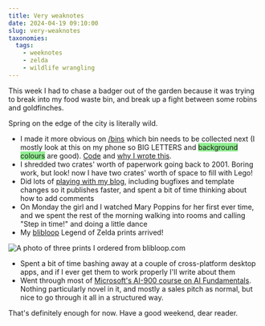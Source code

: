 ```yaml
---
title: Very weaknotes
date: 2024-04-19 09:10:00
slug: very-weaknotes
taxonomies:
  tags:
    - weeknotes
    - zelda
    - wildlife wrangling
---
```

This week I had to chase a badger out of the garden because it was trying to break into my food waste bin, and break up a fight between some robins and goldfinches.

Spring on the edge of the city is literally wild.

* I made it more obvious on [/bins](https://philwilson.org/bins/) which bin needs to be collected next (I mostly look at this on my phone so BIG LETTERS and <span style="background-color: lightgreen">background colours</span> are good). [Code](https://github.com/pipwilson/bin-collections/) and [why I wrote this](https://philwilson.org/blog/2023/10/when-my-bins-go-out/).
* I shredded two crates' worth of paperwork going back to 2001. Boring work, but look! now I have two crates' worth of space to fill with Lego!
* Did lots of [playing with my blog](https://github.com/pipwilson/blog/commits/production/), including bugfixes and template changes so it publishes faster, and spent a bit of time thinking about how to add comments
* On Monday the girl and I watched Mary Poppins for her first ever time, and we spent the rest of the morning walking into rooms and calling "Step in time!" and doing a little dance
* My [blibloop](https://www.blibloop.com/) Legend of Zelda prints arrived!

![A photo of three prints I ordered from blibloop.com](/images/2024/04/blibloop-prints.jpg)

* Spent a bit of time bashing away at a couple of cross-platform desktop apps, and if I ever get them to work properly I'll write about them
* Went through most of [Microsoft's AI-900 course on AI Fundamentals](https://learn.microsoft.com/en-us/training/courses/ai-900t00). Nothing particularly novel in it, and mostly a sales pitch as normal, but nice to go through it all in a structured way.

That's definitely enough for now. Have a good weekend, dear reader.